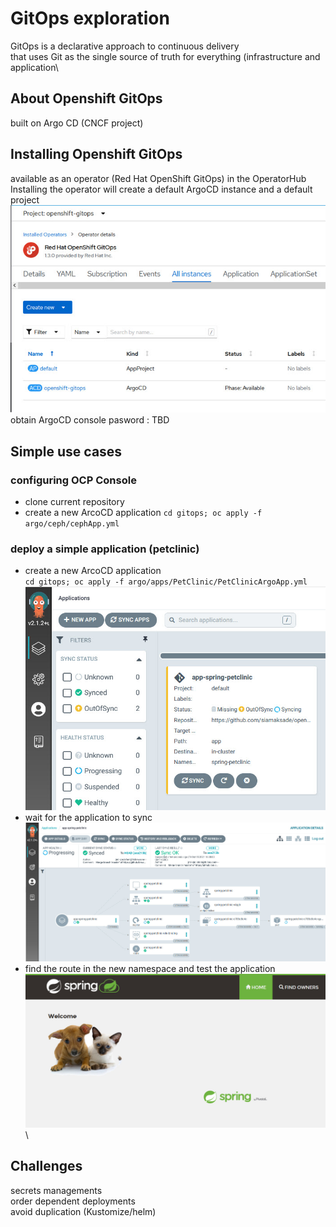 # GitOps exploration
GitOps is a declarative approach to continuous delivery\
that uses Git as the single source of truth for everything (infrastructure and application\
## About Openshift GitOps
built on Argo CD (CNCF project)
## Installing Openshift GitOps
available as an operator (Red Hat OpenShift GitOps) in the OperatorHub\
Installing the operator will create a default ArgoCD instance and a default project\
![Image](./images/init.jpg)\
obtain ArgoCD console pasword : TBD

## Simple use cases
### configuring OCP Console
- clone current repository
- create a new ArcoCD application
`cd gitops; oc apply -f argo/ceph/cephApp.yml`
### deploy a simple application (petclinic)
- create a new ArcoCD application\
`cd gitops; oc apply -f argo/apps/PetClinic/PetClinicArgoApp.yml`
![Image](./images/petclinic-outofsync.jpg)
- wait for the application to sync\
![Image](./images/petclinic-sync.jpg)
- find the route in the new namespace and test the application\
![Image](./images/petclinic.jpg)\
## Challenges
secrets managements\
order dependent deployments\
avoid duplication (Kustomize/helm)

